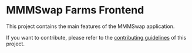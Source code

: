 #  MMMSwap Farms Frontend


This project contains the main features of the MMMSwap application.

If you want to contribute, please refer to the [contributing guidelines](./CONTRIBUTING.md) of this project.
